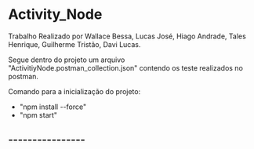 # Activity_Node
Trabalho Realizado por Wallace Bessa, Lucas José, Hiago Andrade, Tales Henrique, Guilherme Tristão, Davi Lucas.

Segue dentro do projeto um arquivo "ActivitiyNode.postman_collection.json" contendo os teste realizados no postman.

Comando para a inicialização do projeto: 

- "npm install --force"
- "npm start"

## ---------------- ##
